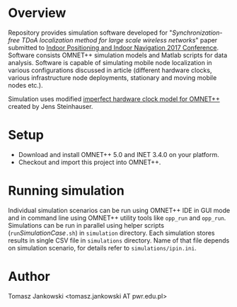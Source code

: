 # Overview

Repository provides simulation software developed for "*Synchronization-free TDoA localization method for large scale wireless networks*" paper submitted to [Indoor Positioning and Indoor Navigation 2017 Conference][1]. Software consists OMNET++ simulation models and Matlab scripts for data analysis. Software is capable of simulating mobile node localization in various configurations discussed in article (different hardware clocks, various infrastructure node deployments, stationary and moving mobile nodes etc.).

Simulation uses modified [imperfect hardware clock model for OMNET++][3] created by Jens Steinhauser.

# Setup

* Download and install OMNET++ 5.0 and INET 3.4.0 on your platform.
* Checkout and import this project into OMNET++.

# Running simulation

Individual simulation scenarios can be run using OMNET++ IDE in GUI mode and in command line using OMNET++ utility tools like `opp_run` and `opp_run`. Simulations can be run in parallel using helper scripts (`run`*SimulationCase*`.sh`) in `simulation` directory. Each simulation stores results in single CSV file in `simulations` directory. Name of that file depends on simulation scenario, for details refer to `simulations/ipin.ini`.

[1]: http://www.ipin2017.org/
[2]: https://www.omnetpp.org/
[3]: https://github.com/JenSte/omnet-ptp

# Author
Tomasz Jankowski <tomasz.jankowski AT pwr.edu.pl>


